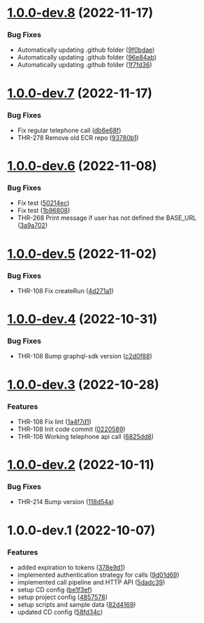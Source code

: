# [1.0.0-dev.8](https://github.com/buccaneerai/telephone-api/compare/v1.0.0-dev.7...v1.0.0-dev.8) (2022-11-17)


### Bug Fixes

* Automatically updating .github folder ([9f0bdae](https://github.com/buccaneerai/telephone-api/commit/9f0bdaed60534bb5a0716258da67f35f0d842320))
* Automatically updating .github folder ([96e84ab](https://github.com/buccaneerai/telephone-api/commit/96e84abf7a689a3652e50f4a5dc5496e8c6da1d5))
* Automatically updating .github folder ([1f7fd36](https://github.com/buccaneerai/telephone-api/commit/1f7fd364b63ac46c8abc0028c0bc3e603eaa3ebd))

# [1.0.0-dev.7](https://github.com/buccaneerai/telephone-api/compare/v1.0.0-dev.6...v1.0.0-dev.7) (2022-11-17)


### Bug Fixes

* Fix regular telephone call ([db6e68f](https://github.com/buccaneerai/telephone-api/commit/db6e68fe38be47c68ee19ad4dfa9a828b0844cdc))
* THR-278 Remove old ECR repo ([93780b1](https://github.com/buccaneerai/telephone-api/commit/93780b11e6cbdfb881328b7363012df6fe22e20f))

# [1.0.0-dev.6](https://github.com/buccaneerai/telephone-api/compare/v1.0.0-dev.5...v1.0.0-dev.6) (2022-11-08)


### Bug Fixes

* Fix test ([50214ec](https://github.com/buccaneerai/telephone-api/commit/50214ec36e7fc21b874e146cd4d2c857f6a8952d))
* Fix test ([1b96808](https://github.com/buccaneerai/telephone-api/commit/1b968085b3d20a43c633fa7a459c9f6b6ed2ec7e))
* THR-268 Print message if user has not defined the BASE_URL ([3a9a702](https://github.com/buccaneerai/telephone-api/commit/3a9a7028cdb6496b2782d0707f99126663e3dc83))

# [1.0.0-dev.5](https://github.com/buccaneerai/telephone-api/compare/v1.0.0-dev.4...v1.0.0-dev.5) (2022-11-02)


### Bug Fixes

* THR-108 Fix createRun ([4d271a1](https://github.com/buccaneerai/telephone-api/commit/4d271a1676a12d8c624aa8d06dbc0d4ca23a4894))

# [1.0.0-dev.4](https://github.com/buccaneerai/telephone-api/compare/v1.0.0-dev.3...v1.0.0-dev.4) (2022-10-31)


### Bug Fixes

* THR-108 Bump graphql-sdk version ([c2d0f88](https://github.com/buccaneerai/telephone-api/commit/c2d0f88142115ab706418488ac8b5a11ecbda0a5))

# [1.0.0-dev.3](https://github.com/buccaneerai/telephone-api/compare/v1.0.0-dev.2...v1.0.0-dev.3) (2022-10-28)


### Features

* THR-108 Fix lint ([1a4f7d1](https://github.com/buccaneerai/telephone-api/commit/1a4f7d16c7f5c46ca49e8ba79eea027138500c2c))
* THR-108 Init code commit ([0220589](https://github.com/buccaneerai/telephone-api/commit/02205894947c69c659574c18ca50ea77c6ccf409))
* THR-108 Working telephone api call ([6825dd8](https://github.com/buccaneerai/telephone-api/commit/6825dd8892303a7cb156fd536abb8516ea4ca1bf))

# [1.0.0-dev.2](https://github.com/buccaneerai/telephone-api/compare/v1.0.0-dev.1...v1.0.0-dev.2) (2022-10-11)


### Bug Fixes

* THR-214 Bump version ([118d54a](https://github.com/buccaneerai/telephone-api/commit/118d54a4f9e1c70d510bbc87b10f77477c19c24f))

# 1.0.0-dev.1 (2022-10-07)


### Features

* added expiration to tokens ([378e9d1](https://github.com/buccaneerai/telephone-api/commit/378e9d13324aef229f60bd7d8cb4cfbdc899d91a))
* implemented authentication strategy for calls ([9d01d69](https://github.com/buccaneerai/telephone-api/commit/9d01d699b17e8caf0b857c84526a7280b93bf654))
* implemented call pipeline and HTTP API ([5dadc39](https://github.com/buccaneerai/telephone-api/commit/5dadc39d93bb7d5bfd46e9ba4956ff8ea82a66b9))
* setup CD config ([be1f3ef](https://github.com/buccaneerai/telephone-api/commit/be1f3ef0d5bfb514fa04b2e2cc9aa5eadcfa40ee))
* setup project config ([4857578](https://github.com/buccaneerai/telephone-api/commit/4857578352ae6672204e7537bda0d0e5a2a6154e))
* setup scripts and sample data ([82d4169](https://github.com/buccaneerai/telephone-api/commit/82d4169b632cc0f10593f03387a4d5698ffcb095))
* updated CD config ([58fd34c](https://github.com/buccaneerai/telephone-api/commit/58fd34cd9a523d6e3e202e915738482e7a5d8c4f))
